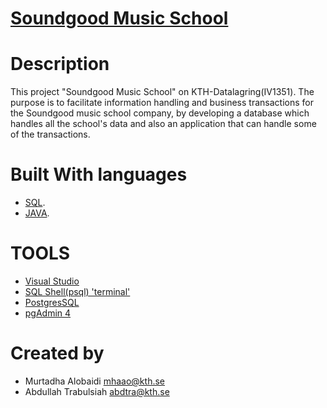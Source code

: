 #  [Soundgood Music School](https://github.com/mhaao/Soundgood-Music-School)

# Description
This project "Soundgood Music School" on KTH-Datalagring(IV1351).
The purpose is to facilitate information handling and business transactions for the Soundgood music school company, 
by developing a database which handles all the school's data and also an application that can handle some of the transactions. 

 
# Built With languages
* [SQL](https://pages.github.com/).
* [JAVA](https://pages.github.com/).

# TOOLS
* [Visual Studio](https://code.visualstudio.com)
* [SQL Shell(psql) 'terminal'](https://www.postgresql.org/download/)
* [PostgresSQL](https://www.postgresql.org/download/)
* [pgAdmin 4](https://www.pgadmin.org/download/)
 
 
# Created by 
- Murtadha Alobaidi mhaao@kth.se 
- Abdullah Trabulsiah abdtra@kth.se



